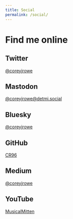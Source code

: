 ```yaml
---
title: Social
permalink: /social/
---
```


# Find me online

## Twitter
[@coreyjrowe](https://twitter.com/coreyjrowe)

## Mastodon
<!-- rel="me" is for site verification on Mastodon" -->
<a target="_blank" rel="me" href="https://detmi.social/@coreyjrowe">@coreyjrowe@detmi.social</a>

## Bluesky
[@coreyjrowe](https://bsky.app/profile/coreyjrowe.bsky.social)

## GitHub
[CR96](https://github.com/CR96)

## Medium
[@coreyjrowe](https://medium.com/@coreyjrowe)

## YouTube
[MusicalMitten](https://www.youtube.com/@musicalmitten)